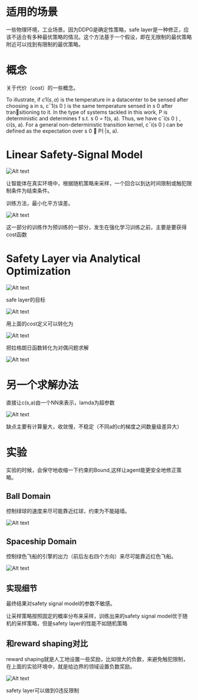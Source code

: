 # 适用的场景
一些物理环境，工业场景。因为DDPG是确定性策略，safe layer是一种修正，应该不适合有多种最优策略的情况。这个方法基于一个假设，即在无限制的最优策略附近可以找到有限制的最优策略。

# 概念
关于代价（cost）的一些概念。

To illustrate, if $c1(s, a)$ is
the temperature in a datacenter to be sensed after choosing
a in s, c¯1(s
0 ) is the same temperature sensed in s
0 after transitioning to it. In the type of systems tackled in this work,
P is deterministic and determines f s.t. s
0 = f(s, a). Thus,
we have c¯i(s
0 ) , ci(s, a). For a general non-deterministic
transition kernel, c¯i(s
0 ) can be defined as the expectation
over s
0 ∼ P(·|s, a).


# Linear Safety-Signal Model
![Alt text](image.png)

让智能体在真实环境中，根据随机策略来采样，一个回合以到达时间限制或触犯限制条件为结束条件。

训练方法，最小化平方误差。

![Alt text](image-1.png)

这一部分的训练作为预训练的一部分，发生在强化学习训练之前，主要是要获得cost函数

#  Safety Layer via Analytical Optimization

![Alt text](image-2.png)

safe layer的目标

![Alt text](image-3.png)

用上面的cost定义可以转化为

![Alt text](image-5.png)


把拉格朗日函数转化为对偶问题求解

![Alt text](image-4.png)


# 另一个求解办法
直接让c(s,a)由一个NN来表示，lamda为超参数

![Alt text](image-6.png)

缺点主要有计算量大，收敛慢，不稳定（不同a的c的梯度之间数量级差异大）

# 实验
实验的时候，会保守地收缩一下约束的Bound,这样让agent能更安全地修正策略。

## Ball Domain
控制绿球的速度来尽可能靠近红球，约束为不能碰墙。

![Alt text](image-7.png)

## Spaceship Domain
控制绿色飞船的引擎的出力（前后左右四个方向）来尽可能靠近红色飞船。

![Alt text](image-8.png)


## 实现细节
最终结果对safety signal model的参数不敏感。

让采样策略按照固定的概率分布来采样，训练出来的safety signal model优于随机的采样策略，但是safety layer的性能不如随机策略

## 和reward shaping对比
reward shaping就是人工地设置一些奖励，比如很大的负数，来避免触犯限制，在上面的实验环境中，就是给边界的领域设置负数奖励。

![Alt text](image-9.png)

safety layer可以做到0违反限制






